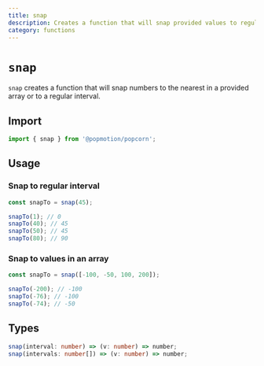 ```yaml
---
title: snap
description: Creates a function that will snap provided values to regular intervals, or to numbers provided as an array.
category: functions
---
```


# `snap`

`snap` creates a function that will snap numbers to the nearest in a provided array or to a regular interval. 

<TOC />

## Import

```javascript
import { snap } from '@popmotion/popcorn';
```

## Usage

### Snap to regular interval

```javascript
const snapTo = snap(45);

snapTo(1); // 0
snapTo(40); // 45
snapTo(50); // 45
snapTo(80); // 90
```

### Snap to values in an array

```javascript
const snapTo = snap([-100, -50, 100, 200]);

snapTo(-200); // -100
snapTo(-76); // -100
snapTo(-74); // -50
```

## Types

```typescript
snap(interval: number) => (v: number) => number;
snap(intervals: number[]) => (v: number) => number;
```
